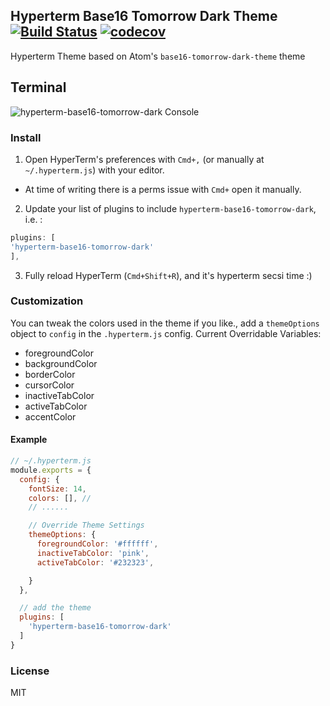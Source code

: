 ## Hyperterm Base16 Tomorrow Dark Theme [![Build Status](https://travis-ci.org/d3viant0ne/hyperterm-base16-tomorrow-dark.svg?branch=master)](https://travis-ci.org/d3viant0ne/hyperterm-base16-tomorrow-dark) [![codecov](https://codecov.io/gh/d3viant0ne/hyperterm-base16-tomorrow-dark/branch/master/graph/badge.svg)](https://codecov.io/gh/d3viant0ne/hyperterm-base16-tomorrow-dark)
Hyperterm Theme based on Atom's `base16-tomorrow-dark-theme` theme

Terminal
----------
![hyperterm-base16-tomorrow-dark Console](https://raw.githubusercontent.com/d3viant0ne/hyperterm-base16-tomorrow-dark/master/assets/colors.png)

### Install
1. Open HyperTerm's preferences with `Cmd+,` (or manually at `~/.hyperterm.js`) with your editor.
  - At time of writing there is a perms issue with `Cmd+` open it manually.
2. Update your list of plugins to include `hyperterm-base16-tomorrow-dark`, i.e. :

  ```js
plugins: [
  'hyperterm-base16-tomorrow-dark'
],
```
3. Fully reload HyperTerm (`Cmd+Shift+R`), and it's hyperterm secsi time :)

### Customization
You can tweak the colors used in the theme if you like., add a `themeOptions` object to `config` in the `.hyperterm.js` config.
Current Overridable Variables:
 - foregroundColor
 - backgroundColor
 - borderColor
 - cursorColor
 - inactiveTabColor
 - activeTabColor
 - accentColor

 #### Example
 ```js
 // ~/.hyperterm.js
 module.exports = {
   config: {
     fontSize: 14,
     colors: [], //
     // ......

     // Override Theme Settings
     themeOptions: {
       foregroundColor: '#ffffff',
       inactiveTabColor: 'pink',
       activeTabColor: '#232323',

     }
   },

   // add the theme
   plugins: [
     'hyperterm-base16-tomorrow-dark'
   ]
 }
 ```

### License

MIT

[Hyperterm]: https://hyperterm.org/
[base16-tomorrow-dark-theme]: https://atom.io/themes/base16-tomorrow-dark-theme
